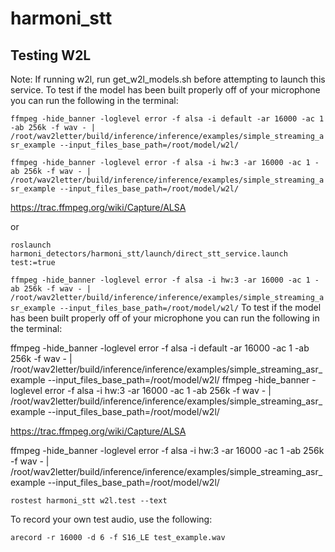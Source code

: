 # harmoni_stt


## Testing W2L 
Note: If running w2l, run get_w2l_models.sh before attempting to launch this service.
To test if the model has been built properly off of your microphone you can run the following in the terminal:

`ffmpeg -hide_banner -loglevel error -f alsa -i default -ar 16000 -ac 1 -ab 256k -f wav - | /root/wav2letter/build/inference/inference/examples/simple_streaming_asr_example --input_files_base_path=/root/model/w2l/`

`ffmpeg -hide_banner -loglevel error -f alsa -i hw:3 -ar 16000 -ac 1 -ab 256k -f wav - | /root/wav2letter/build/inference/inference/examples/simple_streaming_asr_example --input_files_base_path=/root/model/w2l/`

https://trac.ffmpeg.org/wiki/Capture/ALSA

or

`roslaunch harmoni_detectors/harmoni_stt/launch/direct_stt_service.launch test:=true`

`ffmpeg -hide_banner -loglevel error -f alsa -i hw:3 -ar 16000 -ac 1 -ab 256k -f wav - | /root/wav2letter/build/inference/inference/examples/simple_streaming_asr_example --input_files_base_path=/root/model/w2l/`
To test if the model has been built properly off of your microphone you can run the following in the terminal:

ffmpeg -hide_banner -loglevel error -f alsa -i default -ar 16000 -ac 1 -ab 256k -f wav - | /root/wav2letter/build/inference/inference/examples/simple_streaming_asr_example --input_files_base_path=/root/model/w2l/
ffmpeg -hide_banner -loglevel error -f alsa -i hw:3 -ar 16000 -ac 1 -ab 256k -f wav - | /root/wav2letter/build/inference/inference/examples/simple_streaming_asr_example --input_files_base_path=/root/model/w2l/

https://trac.ffmpeg.org/wiki/Capture/ALSA


ffmpeg -hide_banner -loglevel error -f alsa -i hw:3 -ar 16000 -ac 1 -ab 256k -f wav - | /root/wav2letter/build/inference/inference/examples/simple_streaming_asr_example --input_files_base_path=/root/model/w2l/


`rostest harmoni_stt w2l.test --text`

To record your own test audio, use the following:

`arecord -r 16000 -d 6 -f S16_LE test_example.wav`
